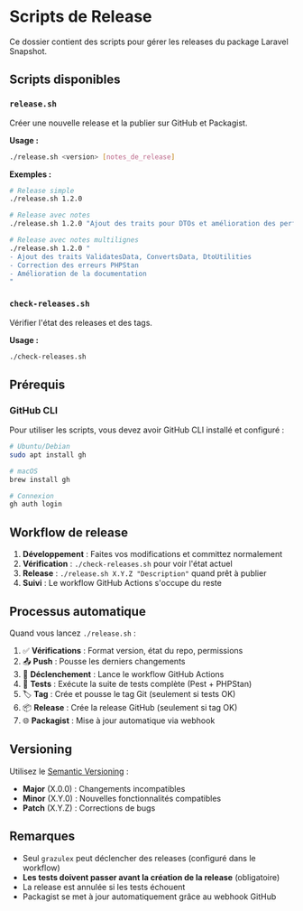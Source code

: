 # Scripts de Release

Ce dossier contient des scripts pour gérer les releases du package Laravel Snapshot.

## Scripts disponibles

### `release.sh`
Créer une nouvelle release et la publier sur GitHub et Packagist.

**Usage :**
```bash
./release.sh <version> [notes_de_release]
```

**Exemples :**
```bash
# Release simple
./release.sh 1.2.0

# Release avec notes
./release.sh 1.2.0 "Ajout des traits pour DTOs et amélioration des performances"

# Release avec notes multilignes
./release.sh 1.2.0 "
- Ajout des traits ValidatesData, ConvertsData, DtoUtilities
- Correction des erreurs PHPStan
- Amélioration de la documentation
"
```

### `check-releases.sh`
Vérifier l'état des releases et des tags.

**Usage :**
```bash
./check-releases.sh
```

## Prérequis

### GitHub CLI
Pour utiliser les scripts, vous devez avoir GitHub CLI installé et configuré :

```bash
# Ubuntu/Debian
sudo apt install gh

# macOS
brew install gh

# Connexion
gh auth login
```

## Workflow de release

1. **Développement** : Faites vos modifications et committez normalement
2. **Vérification** : `./check-releases.sh` pour voir l'état actuel
3. **Release** : `./release.sh X.Y.Z "Description"` quand prêt à publier
4. **Suivi** : Le workflow GitHub Actions s'occupe du reste

## Processus automatique

Quand vous lancez `./release.sh` :

1. ✅ **Vérifications** : Format version, état du repo, permissions
2. 📤 **Push** : Pousse les derniers changements
3. 🚀 **Déclenchement** : Lance le workflow GitHub Actions
4. 🧪 **Tests** : Exécute la suite de tests complète (Pest + PHPStan)
5. 🏷️ **Tag** : Crée et pousse le tag Git (seulement si tests OK)
6. 📦 **Release** : Crée la release GitHub (seulement si tag OK)
7. 🌐 **Packagist** : Mise à jour automatique via webhook

## Versioning

Utilisez le [Semantic Versioning](https://semver.org/) :
- **Major** (X.0.0) : Changements incompatibles
- **Minor** (X.Y.0) : Nouvelles fonctionnalités compatibles
- **Patch** (X.Y.Z) : Corrections de bugs

## Remarques

- Seul `grazulex` peut déclencher des releases (configuré dans le workflow)
- **Les tests doivent passer avant la création de la release** (obligatoire)
- La release est annulée si les tests échouent
- Packagist se met à jour automatiquement grâce au webhook GitHub
